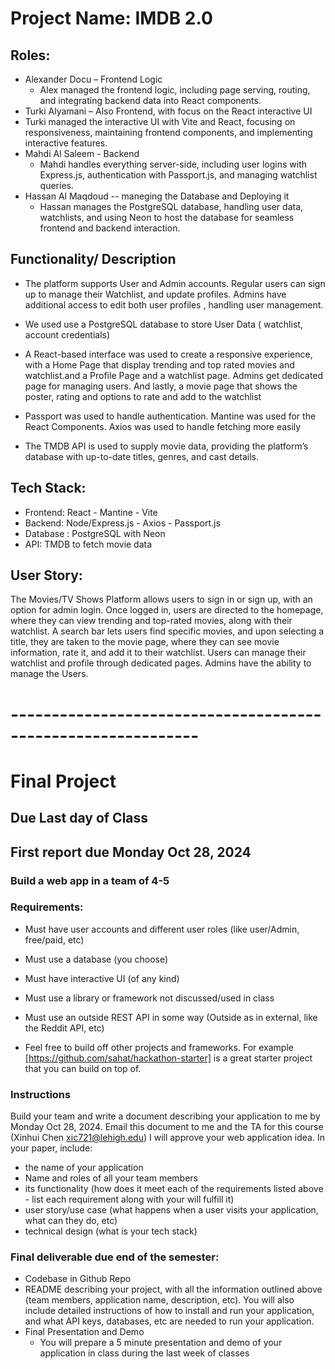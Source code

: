 # Project Name: IMDB 2.0


## Roles:
* Alexander Docu – Frontend Logic
  * Alex managed the frontend logic, including page serving, routing, and integrating backend data into React components.
*  Turki Alyamani – Also Frontend, with focus on the React interactive UI
  * Turki managed the interactive UI with Vite and React, focusing on responsiveness, maintaining frontend components, and implementing interactive features.
* Mahdi Al Saleem - Backend
  * Mahdi handles everything server-side, including user logins with Express.js, authentication with Passport.js, and managing watchlist queries.
* Hassan Al Maqdoud -- maneging the Database and Deploying it
  * Hassan manages the PostgreSQL database, handling user data, watchlists, and using Neon to host the database for seamless frontend and backend interaction.

## Functionality/ Description

* The platform  supports User and Admin accounts. Regular users can sign up to manage their Watchlist, and update profiles. Admins have additional access to edit both user profiles , handling user management.

* We used use a PostgreSQL database to store User Data ( watchlist, account credentials) 

* A React-based interface was used to create a responsive experience, with a Home Page that display trending and top rated movies and watchlist.and a Profile Page and a watchlist page. Admins get dedicated page for managing users. And lastly, a movie page that shows the poster, rating and options to rate and add to the watchlist

* Passport was used to handle authentication. Mantine was used for the React Components. Axios was used to handle fetching more easily

* The TMDB API is used to supply movie data, providing the platform’s database with up-to-date titles, genres, and cast details. 

## Tech Stack:
 * Frontend: React - Mantine - Vite
 * Backend: Node/Express.js - Axios - Passport.js
 * Database : PostgreSQL with Neon
 * API: TMDB to fetch movie data

 ## User Story:
 The Movies/TV Shows Platform allows users to sign in or sign up, with an option for admin login. Once logged in, users are directed to the homepage, where they can view trending and top-rated movies, along with their watchlist. A search bar lets users find specific movies, and upon selecting a title, they are taken to the movie page, where they can see movie information, rate it, and add it to their watchlist. Users can manage their watchlist and profile through dedicated pages. Admins have the ability to manage the Users.









# -------------------------------------------------------------


# Final Project

## Due Last day of Class
## First report due Monday Oct 28, 2024

### Build a web app in a team of 4-5

### Requirements:
* Must have user accounts and different user roles (like user/Admin, free/paid, etc)
* Must use a database (you choose)
* Must have interactive UI (of any kind)
* Must use a library or framework not discussed/used in class
* Must use an outside REST API in some way (Outside as in external, like the Reddit API, etc)

* Feel free to build off other projects and frameworks. For example [https://github.com/sahat/hackathon-starter] is a great starter project that you can build on top of. 

### Instructions
Build your team and write a document describing your application to me by Monday Oct 28, 2024. Email this document to me and the TA for this course (Xinhui Chen xic721@lehigh.edu)  I will approve your web application idea. In your paper, include:
* the name of your application
* Name and roles of all your team members
* its functionality (how does it meet each of the requirements listed above - list each requirement along with your will fulfill it)
* user story/use case (what happens when a user visits your application, what can they do, etc)
* technical design (what is your tech stack)


### Final deliverable due end of the semester:
* Codebase in Github Repo
* README describing your project, with all the information outlined above (team members, application name, description, etc). You will also include detailed instructions of how to install and run your application, and what API keys, databases, etc are needed to run your application.
* Final Presentation and Demo
  * You will prepare a 5 minute presentation and demo of your application in class during the last week of classes
